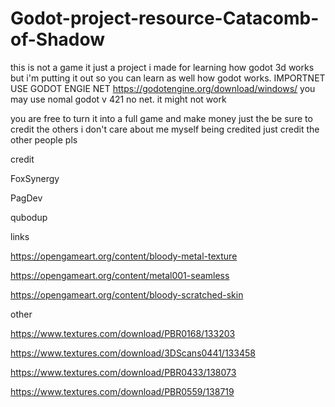 # Godot-project-resource-Catacomb-of-Shadow
this is not a game it just a project i made for learning how godot 3d works but i'm putting it out so you can learn as well how godot works. IMPORTNET USE GODOT ENGIE NET https://godotengine.org/download/windows/  you may use nomal godot v 421 no net. it might not work

you are free to turn it into a full game and make money just the be sure to credit the others i don't care about me myself being credited just credit the other people pls 

credit

FoxSynergy

PagDev

qubodup

links 

https://opengameart.org/content/bloody-metal-texture

https://opengameart.org/content/metal001-seamless

https://opengameart.org/content/bloody-scratched-skin

other 

https://www.textures.com/download/PBR0168/133203

https://www.textures.com/download/3DScans0441/133458

https://www.textures.com/download/PBR0433/138073

https://www.textures.com/download/PBR0559/138719
